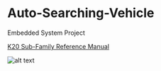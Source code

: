 # Auto-Searching-Vehicle
Embedded System Project

[K20 Sub-Family Reference Manual](https://www.nxp.com/docs/en/reference-manual/K20P64M72SF1RM.pdf)

![alt text](https://www.pjrc.com/teensy/schematic32.gif  "Logo Title Text 1")

